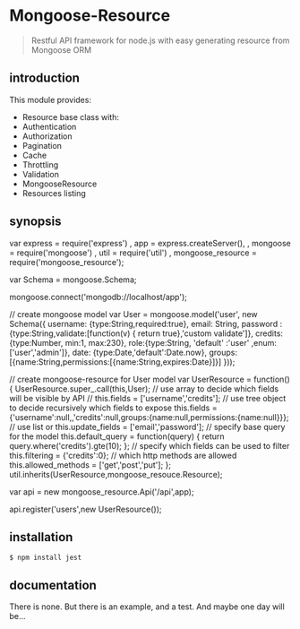 Mongoose-Resource
====

> Restful API framework for node.js with easy generating resource from Mongoose ORM

####  #

introduction
------------
This module provides:
- Resource base class with:
- Authentication
- Authorization
- Pagination
- Cache
- Throttling
- Validation
- MongooseResource
- Resources listing

synopsis
--------

var express = require('express')
    , app = express.createServer(),
    , mongoose = require('mongoose')
    , util = require('util')
    , mongoose_resource = require('mongoose_resource');

var Schema = mongoose.Schema;

mongoose.connect('mongodb://localhost/app');


// create mongoose model
var User = mongoose.model('user', new Schema({
    username: {type:String,required:true},
    email: String,
    password : {type:String,validate:[function(v) { return true},'custom validate']},
    credits:{type:Number, min:1, max:230},
    role:{type:String, 'default' :'user' ,enum:['user','admin']},
    date: {type:Date,'default':Date.now},
    groups:[{name:String,permissions:[{name:String,expires:Date}]}]
}));

// create mongoose-resource for User model
var UserResource = function()
{
    UserResource.super_.call(this,User);
    // use array to decide which fields will be visible by API
    // this.fields = ['username','credits'];
    // use tree object to decide recursively which fields to expose
    this.fields = {'username':null,,'credits':null,groups:{name:null,permissions:{name:null}}};
    // use list or
    this.update_fields = ['email','password'];
    // specify base query for the model
    this.default_query = function(query)
    {
        return query.where('credits').gte(10);
    };
    // specify which fields can be used to filter
    this.filtering = {'credits':0};
    // which http methods are allowed
    this.allowed_methods = ['get','post','put'];
};
util.inherits(UserResource,mongoose_resouce.Resource);

var api = new mongoose_resource.Api('/api',app);

api.register('users',new UserResource());

installation
------------

    $ npm install jest

documentation
-------------

There is none.
But there is an example,
and a test.
And maybe one day will be...
